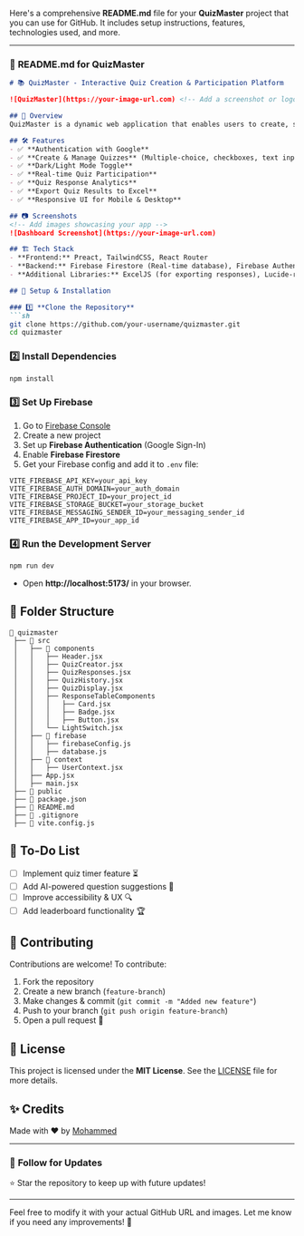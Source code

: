 Here's a comprehensive **README.md** file for your **QuizMaster** project that you can use for GitHub. It includes setup instructions, features, technologies used, and more.

---

### 📌 **README.md for QuizMaster**

```md
# 📚 QuizMaster - Interactive Quiz Creation & Participation Platform

![QuizMaster](https://your-image-url.com) <!-- Add a screenshot or logo if available -->

## 🚀 Overview
QuizMaster is a dynamic web application that enables users to create, share, and participate in interactive quizzes. Built with **Preact**, **Firebase**, and a modern UI framework, this platform offers a seamless experience for both quiz creators and participants.

## 🛠 Features
- ✅ **Authentication with Google**
- ✅ **Create & Manage Quizzes** (Multiple-choice, checkboxes, text input, conditional questions)
- ✅ **Dark/Light Mode Toggle**
- ✅ **Real-time Quiz Participation**
- ✅ **Quiz Response Analytics**
- ✅ **Export Quiz Results to Excel**
- ✅ **Responsive UI for Mobile & Desktop**

## 📷 Screenshots
<!-- Add images showcasing your app -->
![Dashboard Screenshot](https://your-image-url.com)

## 🏗️ Tech Stack
- **Frontend:** Preact, TailwindCSS, React Router
- **Backend:** Firebase Firestore (Real-time database), Firebase Authentication
- **Additional Libraries:** ExcelJS (for exporting responses), Lucide-react (icons)

## 🔧 Setup & Installation

### 1️⃣ **Clone the Repository**
```sh
git clone https://github.com/your-username/quizmaster.git
cd quizmaster
```

### 2️⃣ **Install Dependencies**
```sh
npm install
```

### 3️⃣ **Set Up Firebase**
1. Go to [Firebase Console](https://console.firebase.google.com/)
2. Create a new project
3. Set up **Firebase Authentication** (Google Sign-In)
4. Enable **Firebase Firestore**
5. Get your Firebase config and add it to `.env` file:
```env
VITE_FIREBASE_API_KEY=your_api_key
VITE_FIREBASE_AUTH_DOMAIN=your_auth_domain
VITE_FIREBASE_PROJECT_ID=your_project_id
VITE_FIREBASE_STORAGE_BUCKET=your_storage_bucket
VITE_FIREBASE_MESSAGING_SENDER_ID=your_messaging_sender_id
VITE_FIREBASE_APP_ID=your_app_id
```

### 4️⃣ **Run the Development Server**
```sh
npm run dev
```
- Open **http://localhost:5173/** in your browser.

## 📁 Folder Structure
```
📂 quizmaster
 ├── 📂 src
 │   ├── 📂 components
 │   │   ├── Header.jsx
 │   │   ├── QuizCreator.jsx
 │   │   ├── QuizResponses.jsx
 │   │   ├── QuizHistory.jsx
 │   │   ├── QuizDisplay.jsx
 │   │   ├── ResponseTableComponents
 │   │   │   ├── Card.jsx
 │   │   │   ├── Badge.jsx
 │   │   │   ├── Button.jsx
 │   │   └── LightSwitch.jsx
 │   ├── 📂 firebase
 │   │   ├── firebaseConfig.js
 │   │   ├── database.js
 │   ├── 📂 context
 │   │   ├── UserContext.jsx
 │   ├── App.jsx
 │   ├── main.jsx
 ├── 📂 public
 ├── 📜 package.json
 ├── 📜 README.md
 ├── 📜 .gitignore
 ├── 📜 vite.config.js
```

## 📝 To-Do List
- [ ] Implement quiz timer feature ⏳
- [ ] Add AI-powered question suggestions 🤖
- [ ] Improve accessibility & UX 🔍
- [ ] Add leaderboard functionality 🏆

## 🤝 Contributing
Contributions are welcome! To contribute:
1. Fork the repository
2. Create a new branch (`feature-branch`)
3. Make changes & commit (`git commit -m "Added new feature"`)
4. Push to your branch (`git push origin feature-branch`)
5. Open a pull request 🚀

## 📜 License
This project is licensed under the **MIT License**. See the [LICENSE](LICENSE) file for more details.

## ✨ Credits
Made with ❤️ by [Mohammed](https://github.com/your-github-profile)

---

### 🔗 **Follow for Updates**
⭐ Star the repository to keep up with future updates!

---

Feel free to modify it with your actual GitHub URL and images. Let me know if you need any improvements! 🚀
